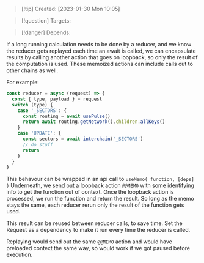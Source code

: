 
>[!tip] Created: [2023-01-30 Mon 10:05]

>[!question] Targets: 

>[!danger] Depends: 

If a long running calculation needs to be done by a reducer, and we know the reducer gets replayed each time an await is called, we can encapsulate results by calling another action that goes on loopback, so only the result of the computation is used.  These memoized actions can include calls out to other chains as well.

For example:
```js
const reducer = async (request) => {
  const { type, payload } = request
  switch (type) {
    case '_SECTORS': {
      const routing = await usePulse()
      return await routing.getNetwork().children.allKeys()
    }
    case 'UPDATE': {
      const sectors = await interchain('_SECTORS')
      // do stuff
      return 
    }
  }
}
```

This behavour can be wrapped in an api call to `useMemo( function, [deps] )`
Underneath, we send out a loopback action `@@MEMO` with some identifying info to get the function out of context.  Once the loopback action is processed, we run the function and return the result.
So long as the memo stays the same, each reducer rerun only the result of the function gets used.

This result can be reused between reducer calls, to save time.  Set the Request as a dependency to make it run every time the reducer is called.

Replaying would send out the same `@@MEMO` action and would have preloaded context the same way, so would work if we got paused before execution.

